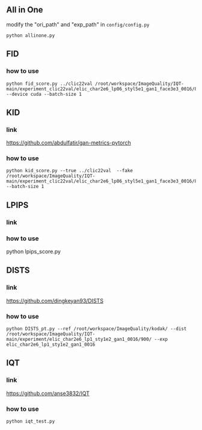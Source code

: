## All in One 
modify the "ori_path" and "exp_path" in `config/config.py`
```
python allinone.py
```
## FID
### how to use
```
python fid_score.py ../clic22val /root/workspace/ImageQuality/IQT-main/experiment_clic22val/elic_char2e6_lp06_styl5e1_gan1_face3e3_0016/815/ --device cuda --batch-size 1
```

## KID
### link
https://github.com/abdulfatir/gan-metrics-pytorch
### how to use
```
python kid_score.py --true ../clic22val  --fake /root/workspace/ImageQuality/IQT-main/experiment_clic22val/elic_char2e6_lp06_styl5e1_gan1_face3e3_0016/815/ --batch-size 1
```
## LPIPS
### link
### how to use
python lpips_score.py

## DISTS
### link
https://github.com/dingkeyan93/DISTS
### how to use
```
python DISTS_pt.py --ref /root/workspace/ImageQuality/kodak/ --dist /root/workspace/ImageQuality/IQT-main/experiment/elic_char2e6_lp1_sty1e2_gan1_0016/900/ --exp elic_char2e6_lp1_sty1e2_gan1_0016
```
## IQT
### link
https://github.com/anse3832/IQT
### how to use
```
python iqt_test.py
```
